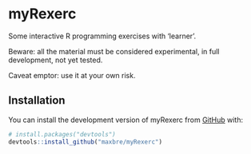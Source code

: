 
<!-- README.md is generated from README.Rmd. Please edit that file -->

# myRexerc

<!-- badges: start -->
<!-- badges: end -->

Some interactive R programming exercises with ‘learner’.

Beware: all the material must be considered experimental, in full
development, not yet tested.

Caveat emptor: use it at your own risk.

## Installation

You can install the development version of myRexerc from
[GitHub](https://github.com/) with:

``` r
# install.packages("devtools")
devtools::install_github("maxbre/myRexerc")
```
